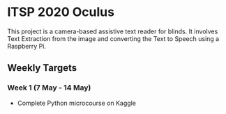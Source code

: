 # ITSP 2020 Oculus

This project is a camera-based assistive text reader for blinds. It involves Text Extraction from the image and converting the Text to Speech using a Raspberry Pi.

## Weekly Targets

### Week 1 (7 May - 14 May)

* Complete Python microcourse on Kaggle

